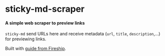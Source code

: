 # sticky-md-scraper
#### A simple web scraper to preview links

`sticky-md` send URLs here and receive metadata (`url`, `title`, `description`,…) for previewing links.

Built with [guide from Fireship](https://fireship.io/lessons/web-scraping-guide/).